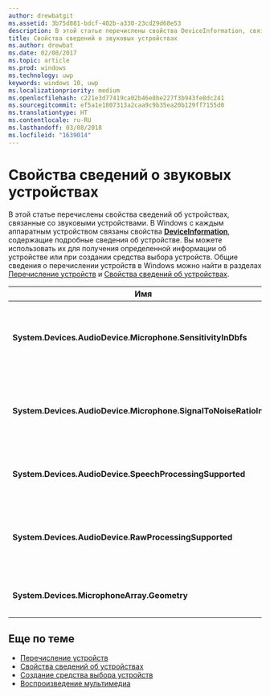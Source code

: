 ```yaml
---
author: drewbatgit
ms.assetid: 3b75d881-bdcf-402b-a330-23cd29d68e53
description: В этой статье перечислены свойства DeviceInformation, связанные со звуковыми устройствами
title: Свойства сведений о звуковых устройствах
ms.author: drewbat
ms.date: 02/08/2017
ms.topic: article
ms.prod: windows
ms.technology: uwp
keywords: windows 10, uwp
ms.localizationpriority: medium
ms.openlocfilehash: c221e3d77419ca02b46e8be227f3b943fe8dc241
ms.sourcegitcommit: ef5a1e1807313a2caa9c9b35ea20b129ff7155d0
ms.translationtype: HT
ms.contentlocale: ru-RU
ms.lasthandoff: 03/08/2018
ms.locfileid: "1639014"
---
```

# <a name="audio-device-information-properties"></a>Свойства сведений о звуковых устройствах

В этой статье перечислены свойства сведений об устройствах, связанные со звуковыми устройствами. В Windows с каждым аппаратным устройством связаны свойства [**DeviceInformation**](https://msdn.microsoft.com/library/windows/apps/BR225393), содержащие подробные сведения об устройстве. Вы можете использовать их для получения определенной информации об устройстве или при создании средства выбора устройств. Общие сведения о перечислении устройств в Windows можно найти в разделах [Перечисление устройств](../devices-sensors/enumerate-devices.md) и [Свойства сведений об устройствах](../devices-sensors/device-information-properties.md).


|Имя|Тип|Описание|
|------------------------------------------------------------|------------|------------------------------------------------------|
|**System.Devices.AudioDevice.Microphone.SensitivityInDbfs**|Double|Определяет чувствительность микрофона в децибелах относительно полной шкалы (dBFS).|
|**System.Devices.AudioDevice.Microphone.SignalToNoiseRatioInDb**|Double|Определяет отношения сигнал-шум (SNR) микрофона, измеренное в децибелах (дБ).|
|**System.Devices.AudioDevice.SpeechProcessingSupported**|Логическое|Указывает, поддерживает ли звуковое устройство обработку речи.|
|**System.Devices.AudioDevice.RawProcessingSupported**|Логическое|Указывает, поддерживает ли звуковое устройство обработку необработанных данных.|
|**System.Devices.MicrophoneArray.Geometry**|неподписанный символ[]|Геометрические данные для набора микрофонов.|

## <a name="related-topics"></a>Еще по теме

* [Перечисление устройств](../devices-sensors/enumerate-devices.md)
* [Свойства сведений об устройствах](../devices-sensors/device-information-properties.md)
* [Создание средства выбора устройств](../devices-sensors/build-a-device-selector.md)
* [Воспроизведение мультимедиа](media-playback.md)




